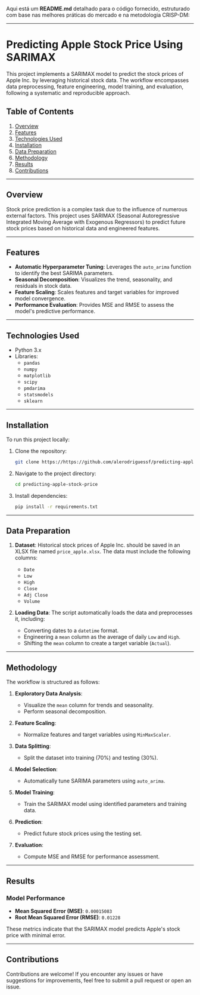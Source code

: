Aqui está um **README.md** detalhado para o código fornecido, estruturado com base nas melhores práticas do mercado e na metodologia CRISP-DM:

---

# Predicting Apple Stock Price Using SARIMAX

This project implements a SARIMAX model to predict the stock prices of Apple Inc. by leveraging historical stock data. The workflow encompasses data preprocessing, feature engineering, model training, and evaluation, following a systematic and reproducible approach.

## Table of Contents

1. [Overview](#overview)  
2. [Features](#features)  
3. [Technologies Used](#technologies-used)  
4. [Installation](#installation)  
5. [Data Preparation](#data-preparation)  
6. [Methodology](#methodology)  
7. [Results](#results)  
8. [Contributions](#contributions)  
  

---

## Overview

Stock price prediction is a complex task due to the influence of numerous external factors. This project uses SARIMAX (Seasonal Autoregressive Integrated Moving Average with Exogenous Regressors) to predict future stock prices based on historical data and engineered features.

---

## Features

- **Automatic Hyperparameter Tuning**: Leverages the `auto_arima` function to identify the best SARIMA parameters.  
- **Seasonal Decomposition**: Visualizes the trend, seasonality, and residuals in stock data.  
- **Feature Scaling**: Scales features and target variables for improved model convergence.  
- **Performance Evaluation**: Provides MSE and RMSE to assess the model's predictive performance.

---

## Technologies Used

- Python 3.x  
- Libraries:  
  - `pandas`  
  - `numpy`  
  - `matplotlib`  
  - `scipy`  
  - `pmdarima`  
  - `statsmodels`  
  - `sklearn`  

---

## Installation

To run this project locally:

1. Clone the repository:
   ```bash
   git clone https://https://github.com/alerodriguessf/predicting-apple-stock-price.git
   ```
2. Navigate to the project directory:
   ```bash
   cd predicting-apple-stock-price
   ```
3. Install dependencies:
   ```bash
   pip install -r requirements.txt
   ```

---

## Data Preparation

1. **Dataset**: Historical stock prices of Apple Inc. should be saved in an XLSX file named `price_apple.xlsx`. The data must include the following columns:
   - `Date`
   - `Low`
   - `High`
   - `Close`
   - `Adj Close`
   - `Volume`
   
2. **Loading Data**: The script automatically loads the data and preprocesses it, including:
   - Converting dates to a `datetime` format.
   - Engineering a `mean` column as the average of daily `Low` and `High`.
   - Shifting the `mean` column to create a target variable (`Actual`).

---

## Methodology

The workflow is structured as follows:

1. **Exploratory Data Analysis**:
   - Visualize the `mean` column for trends and seasonality.
   - Perform seasonal decomposition.

2. **Feature Scaling**:
   - Normalize features and target variables using `MinMaxScaler`.

3. **Data Splitting**:
   - Split the dataset into training (70%) and testing (30%).

4. **Model Selection**:
   - Automatically tune SARIMA parameters using `auto_arima`.

5. **Model Training**:
   - Train the SARIMAX model using identified parameters and training data.

6. **Prediction**:
   - Predict future stock prices using the testing set.

7. **Evaluation**:
   - Compute MSE and RMSE for performance assessment.

---

## Results

### Model Performance
- **Mean Squared Error (MSE)**: `0.00015083`
- **Root Mean Squared Error (RMSE)**: `0.01228`

These metrics indicate that the SARIMAX model predicts Apple's stock price with minimal error.


---

## Contributions

Contributions are welcome! If you encounter any issues or have suggestions for improvements, feel free to submit a pull request or open an issue.




